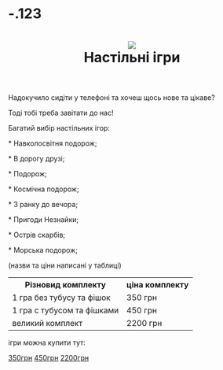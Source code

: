 # -.123
<html>
    <body>
        <head>
        <link rel="stylesheet" href="css">  
        </head>    
        <header>
    <h1 class="nastolka"><img class="fishki" src="https://images.prom.ua/2921348864_w640_h640_fishki-dlya-nastolnyh.jpg"><br/>Настільні ігри</h1>
        </header>   
                      <main>
    <p> Надокучило сидіти у телефоні та хочеш щось нове та цікаве?</p>
    <p> Тоді тобі треба завітати до нас!</p>     
    <p> Багатий вибір настільних ігор:
<p>* Навколосвітня подорож;</p>
<p>* В дорогу друзі;</p>
<p>* Подорож;</p>
<p>* Космічна подорож;</p>
<p>* З ранку до вечора;</p>
<p>* Пригоди Незнайки;</p>
<p>* Острів скарбів;</p>
<p>* Морська подорож;</p>
(назви та ціни написані у таблиці)</p>
    <table>
    <tr>
    <th>Різновид комплекту</th>        
    <th>ціна комплекту</th>
    </tr>
    <tr>
    <td>1 гра без тубусу та фішок</td>
    <td>350 грн</td>
    </tr>
    <tr>
    <td>1 гра с тубусом та фішками</td>
    <td>450 грн</td>
    </tr>
    <tr>
    <td>великий комплект</td>
    <td>2200 грн</td>
    </tr>
    </table>
                      </main>
                      <footer>
<p>ігри можна купити тут:</p>
<nav>
<a href="">350грн</a>
<a href="">450грн</a>
<a href="">2200грн</a>
</nav>
                      </footer>
    </body>
</html>
